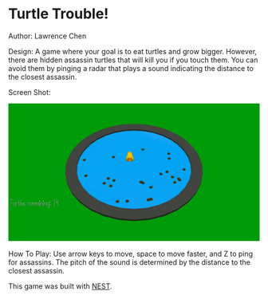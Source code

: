 # Turtle Trouble!

Author: Lawrence Chen

Design: A game where your goal is to eat turtles and grow bigger. However, there are hidden assassin turtles that will kill you if you touch them. You can avoid them by pinging a radar that plays a sound indicating the distance to the closest assassin.

Screen Shot:

![Screen Shot](buh.png)

How To Play:
Use arrow keys to move, space to move faster, and Z to ping for assassins. The pitch of the sound is determined by the distance to the closest assassin.

This game was built with [NEST](NEST.md).
